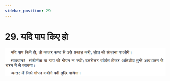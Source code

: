 ```yaml
---
sidebar_position: 29
---
```



# 29.   यदि पाप किए हो

![यदि पाप किए हो](../../../static/img/hindi/verse29.png)
